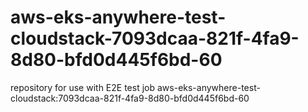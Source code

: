 # aws-eks-anywhere-test-cloudstack-7093dcaa-821f-4fa9-8d80-bfd0d445f6bd-60
repository for use with E2E test job aws-eks-anywhere-test-cloudstack:7093dcaa-821f-4fa9-8d80-bfd0d445f6bd-60

